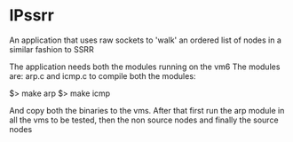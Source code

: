 # IPssrr
An application that uses raw sockets to 'walk' an ordered list of nodes in a similar fashion to SSRR

The application needs both the modules running on the vm6
The modules are: arp.c and icmp.c
to compile both the modules:

$> make arp
$> make icmp

And copy both the binaries to the vms.
After that first run the arp module in all the vms to be tested, 
then the non source nodes and finally the source nodes
